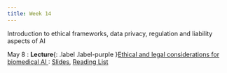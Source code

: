 ```yaml
---
title: Week 14
---
```


Introduction to ethical frameworks, data privacy, regulation and liability aspects of AI

May 8
: **Lecture**{: .label .label-purple }[Ethical and legal considerations for biomedical AI ](/BMI702/lectures/week14)
  : [Slides](/BMI702/assets/gerke-BMI702-L14.pdf), [Reading List](/BMI702/lectures/week14)

